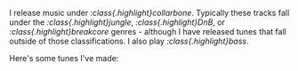 I release music under *:class{.highlight}collarbone*. Typically these tracks 
fall under the *:class{.highlight}jungle*, *:class{.highlight}DnB*, or *:class{.highlight}breakcore*
genres - although I have released tunes that fall outside of those classifications. I also play 
*:class{.highlight}bass*.

Here's some tunes I've made: